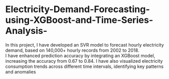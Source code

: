 # Electricity-Demand-Forecasting-using-XGBoost-and-Time-Series-Analysis-
In this project, I have developed an SVR model to forecast hourly electricity demand, based on 140,000+ hourly records from 2002 to 2018.                  
I have enhanced prediction accuracy by integrating an XGBoost model, increasing the accuracy from 0.67 to 0.84. I have also visualized electricity consumption trends across different time intervals, identifying key patterns and anomalies
